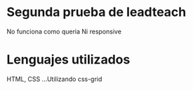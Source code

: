 # Segunda prueba de leadteach
No funciona como queria
Ni responsive

# Lenguajes utilizados
HTML, CSS ...Utilizando css-grid
